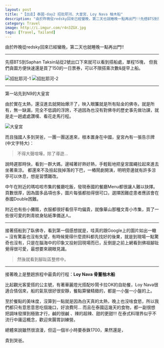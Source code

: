 ```yaml
---
layout: post
title: "【出走】泰國-day2 招批耶河、大皇宮、Loy Nava 柚木船"
description: "由於昨晚從redsky回來已經蠻晚，第二天也就睡晚一點再出門!!先搭BTS到Saphan Taksin站，從2號出口下來就可以看到搭船處，單程15塊。"
category: Travel
image: http://i.imgur.com/r4n3ZGX.jpg
tags: [Travel, Tailand]
---
```


由於昨晚從redsky回來已經蠻晚，第二天也就睡晚一點再出門!!

---

先搭BTS到Saphan Taksin站從2號出口下來就可以看到搭船處，單程15塊，
但我們貪圖方便快速還是買了150的一日票券，可以不限搭乘次數&提早上船。



![招批耶河-1](http://i.imgur.com/xVd46nM.jpg)
![招批耶河-2](http://i.imgur.com/WSXB76x.jpg)

---

第一站先到N9的大皇宮

由於實在太熱，還沒進去就開始爆汗了，映入眼簾就是所有貼金的佛寺。就是所有，無一缺漏，完全不低調的浮誇，不過因為也沒有對佛寺的歷史事先做功課，就是走一趟處處讚嘆、看花走馬行程。


![大皇宮](http://i.imgur.com/g90p4ex.jpg)

而且強國人多到哭爸，一團一團送進來，根本置身在中國，皇宮內有一張告示牌(中文字特大)：

> 不得大聲喧嘩，除了導遊...

說時遲那時快，看到一群大媽，邊喊著好熱好熱，手輕鬆地把皇宮圍繩拉起來進去坐著乘涼。
都還來不及撿起我掉落的下巴，一樁鬧劇開演，明明旁邊就有許多涼亭可以休息，想是習慣難改。

中午在附近的瑪哈啦市集的餐廳吃飯，發現泰國的餐廳Menu都很讓人難以抉擇。
頁數很厚，因為圖多品項也多，圖片每張都拍得很可口，選擇困難症患者應該會在泰國Double困難。

附近也有些小攤販，衣服都很好看但平均偏貴，就像華山那種文青小市集，買了一些很可愛的刺青紋身貼紙準備送人。

---

接著搭船到了臥佛寺，看到第一個感想就是，哇真的跟Google上的圖片如出一轍~
沒有驚喜也沒有失望，有時候覺得什麼資料都先找好的後果，就是到現場一點驚奇也沒有，只是在腦海中的印象又投射回現場而已，反倒是之前上網看到佛祖腳趾覺得很可愛，最想要來親眼見識。

> 然後就看到腳趾區整修中。

---

接著晚上是整趟旅程中最貴的行程：**Loy Nava 骨董柚木船**

比起觀光客愛搭的公主號，有著華麗燈光搭配吵鬧卡拉OK的自助餐，Loy Nava很適合情侶來，船的氣氛很好很安靜，餐點算蠻精緻的，都是一小盤一小盤的上。

至於餐點的美味度，沒算到一點就是因為白天真的太熱，晚上也沒啥食慾，所以我們都只有意思意思吃個幾口，好浪費阿...
而且在泰國這幾天的食物，都一副很想把調味發揮到極致才行，鹹的很鹹 、辣的超辣、甜的更甜!!!
在泰式料理界似乎不流行中庸這概念，歡迎來腸胃訓練營。

總體來說雖然很浪漫，但這一個半小時要泰銖1700，果然還是，

貴到哭爸。
